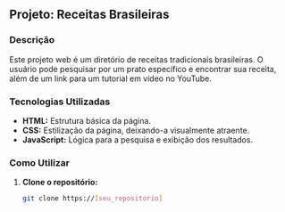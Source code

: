 ## Projeto: Receitas Brasileiras

### Descrição
Este projeto web é um diretório de receitas tradicionais brasileiras. O usuário pode pesquisar por um prato específico e encontrar sua receita, além de um link para um tutorial em vídeo no YouTube.

### Tecnologias Utilizadas
* **HTML:** Estrutura básica da página.
* **CSS:** Estilização da página, deixando-a visualmente atraente.
* **JavaScript:** Lógica para a pesquisa e exibição dos resultados.

### Como Utilizar
1. **Clone o repositório:**
   ```bash
   git clone https://[seu_repositorio]
